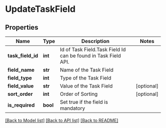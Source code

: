 # UpdateTaskField

## Properties
Name | Type | Description | Notes
------------ | ------------- | ------------- | -------------
**task_field_id** | **int** | Id of Task Field.Task Field Id can be found in Task Field API. | 
**field_name** | **str** | Name of the Task Field | 
**field_type** | **int** | Type of the Task Field | 
**field_value** | **str** | Value of the Task Field | [optional] 
**sort_order** | **int** | Order of Sorting | [optional] 
**is_required** | **bool** | Set true if the field is mandatory | 

[[Back to Model list]](../README.md#documentation-for-models) [[Back to API list]](../README.md#documentation-for-api-endpoints) [[Back to README]](../README.md)

